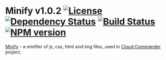 Minify v1.0.2 [![License][LicenseIMGURL]][LicenseURL] [![Dependency Status][DependencyStatusIMGURL]][DependencyStatusURL] [![Build Status][BuildStatusIMGURL]][BuildStatusURL] [![NPM version][NPMIMGURL]][NPMURL]
===============
[NPMIMGURL]:                https://img.shields.io/npm/v/minify.svg?style=flat
[BuildStatusIMGURL]:        https://img.shields.io/travis/coderaiser/minify/dev.svg?style=flat
[DependencyStatusIMGURL]:   https://img.shields.io/gemnasium/coderaiser/minify.png?style=flat
[LicenseIMGURL]:            https://img.shields.io/badge/license-MIT-317BF9.svg?style=flat
[NPM_INFO_IMG]:             https://nodei.co/npm/minify.png?stars
[NPMURL]:                   //npmjs.org/package/minify
[LicenseURL]:               https://tldrlegal.com/license/mit-license "MIT License"
[BuildStatusURL]:           //travis-ci.org/coderaiser/minify  "Build Status"
[DependencyStatusURL]:      //gemnasium.com/coderaiser/minify "Dependency Status"

[Minify](http://coderaiser.github.io/minify "Minify") - a minifier of js, css, html and img files,
used in [Cloud Commander](http://cloudcmd.io "Cloud Commander") project.
